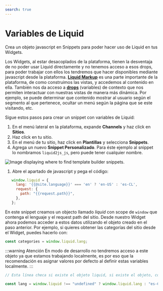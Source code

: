 ```yaml
---
search: true
---
```


# Variables de Liquid

Crea un objeto javascript en Snippets para poder hacer uso de Liquid en tus Widgets.

Los Widgets, al estar desacoplados de la plataforma, tienen la desventaja de no poder usar Liquid directamente y no tenemos acceso a esos drops, para poder trabajar con ellos los tendremos que hacer disponibles mediante javascript desde la plataforma. [**Liquid Markup**](/es/platform/channels/liquid-markup.html) es una parte importante de la plataforma, de como construimos las vistas, y accedemos al contenido en ella. También nos da acceso a [**drops**](/es/platform/channels/liquid-markup.html#drops) (variables) de contexto que nos permiten interactuar con nuestras vistas de manera más dinámica. Por ejemplo, se puede determinar que contenido mostrar al usuario según el segmento al que pertenece, ocultar un menú según la página que se este visitando, etc.


Sigue estos pasos para crear un snippet con variables de Liquid:
1. En el menú lateral en la plataforma, expande **Channels** y haz click en **Sitios**.
1. Haz click en tu sitio.
1. En el menú de tu sitio, haz click en **Plantillas** y selecciona **Snippets**.
1. Agrega un nuevo **Snippet Personalizado**. Para éste ejemplo al snippet lo nombramos `liquid2js_js`, pero puede tener cualquier nombre.

<img src="/assets/img/widgets/template_snippets.png" alt="Image displaying where to find template builder snippets.">   

1. Abre el apartado de javascript y pega el código:
```js
   window.liquid = {
     lang: '{{@site.language}}' === 'en' ? 'en-US' : 'es-CL',
     request: {
       path: "{{request.path}}",
     },
   };
```
En este snippet creamos un objecto llamado _liquid_ con scope de `window` que contenga el lenguaje y el request path del sitio. Desde nuestro Widget ahora podemos acceder a estos datos utilizando el objeto creado en el paso anterior. Por ejemplo, si quieres obtener las categorías del sitio desde el Widget, puedes hacerlo con: 

   ```js
   const categories = window.liquid.lang;
   ```

:::warning Atención
En modo de desarrollo no tendremos acceso a este objeto ya que estamos trabajando localmente, es por eso que la recomendación es asignar valores por defecto al definir estas variables localmente.
:::

```js
// Esta línea checa si existe el objeto liquid, si existe el objeto, const lang toma el valor de window.liquid.lang, si no existe el objeto, asigna el valor "es-CL" por defecto

const lang = window.liquid !== "undefined" ? window.liquid.lang : "es-CL";
```